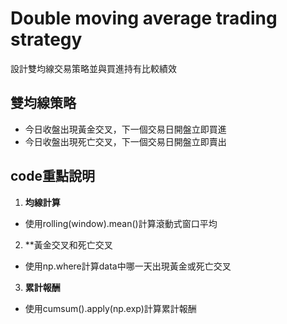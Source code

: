# Double moving average trading strategy
設計雙均線交易策略並與買進持有比較績效
## 雙均線策略
- 今日收盤出現黃金交叉，下一個交易日開盤立即買進
- 今日收盤出現死亡交叉，下一個交易日開盤立即賣出
## code重點說明
1.  **均線計算**
- 使用rolling(window).mean()計算滾動式窗口平均
2.  **黃金交叉和死亡交叉
- 使用np.where計算data中哪一天出現黃金或死亡交叉
3.  **累計報酬**
- 使用cumsum().apply(np.exp)計算累計報酬

